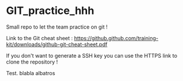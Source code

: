 # GIT_practice_hhh
Small repo to let the team practice on git !

Link to the Git cheat sheet : https://github.github.com/training-kit/downloads/github-git-cheat-sheet.pdf

If you don't want to generate a SSH key you can use the HTTPS link to clone the repository ! 





Test.
blabla
albatros